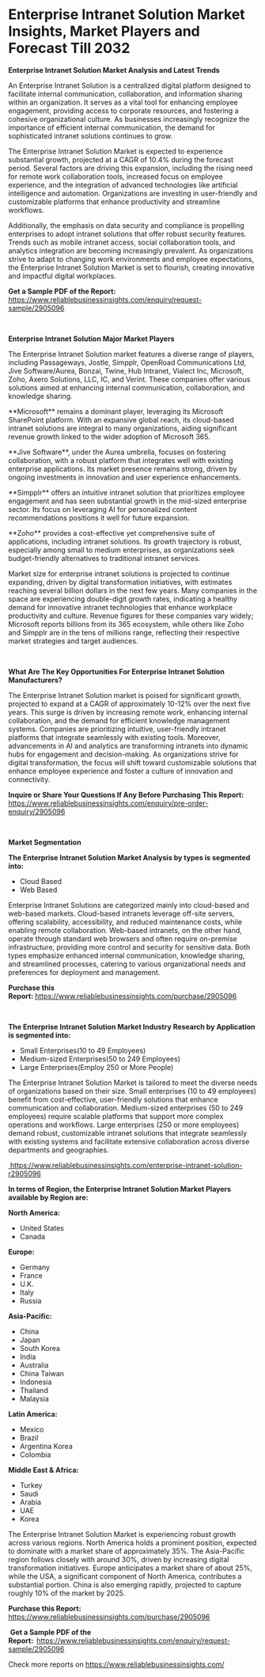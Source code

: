 <p><h1>Enterprise Intranet Solution Market Insights, Market Players and Forecast Till 2032</h1></p><p><strong>Enterprise Intranet Solution Market Analysis and Latest Trends</strong></p>
<p><p>An Enterprise Intranet Solution is a centralized digital platform designed to facilitate internal communication, collaboration, and information sharing within an organization. It serves as a vital tool for enhancing employee engagement, providing access to corporate resources, and fostering a cohesive organizational culture. As businesses increasingly recognize the importance of efficient internal communication, the demand for sophisticated intranet solutions continues to grow.</p><p>The Enterprise Intranet Solution Market is expected to experience substantial growth, projected at a CAGR of 10.4% during the forecast period. Several factors are driving this expansion, including the rising need for remote work collaboration tools, increased focus on employee experience, and the integration of advanced technologies like artificial intelligence and automation. Organizations are investing in user-friendly and customizable platforms that enhance productivity and streamline workflows.</p><p>Additionally, the emphasis on data security and compliance is propelling enterprises to adopt intranet solutions that offer robust security features. Trends such as mobile intranet access, social collaboration tools, and analytics integration are becoming increasingly prevalent. As organizations strive to adapt to changing work environments and employee expectations, the Enterprise Intranet Solution Market is set to flourish, creating innovative and impactful digital workplaces.</p></p>
<p><strong>Get a Sample PDF of the Report:&nbsp;</strong> <a href="https://www.reliablebusinessinsights.com/enquiry/request-sample/2905096?utm_campaign=2253&utm_medium=2&utm_source=Github&utm_content=ia&utm_term=12032025&utm_id=enterprise-intranet-solution">https://www.reliablebusinessinsights.com/enquiry/request-sample/2905096</a></p>
<p>&nbsp;</p>
<p><strong>Enterprise Intranet Solution Major Market Players</strong></p>
<p><p>The Enterprise Intranet Solution market features a diverse range of players, including Passageways, Jostle, Simpplr, OpenRoad Communications Ltd, Jive Software/Aurea, Bonzai, Twine, Hub Intranet, Vialect Inc, Microsoft, Zoho, Axero Solutions, LLC, IC, and Verint. These companies offer various solutions aimed at enhancing internal communication, collaboration, and knowledge sharing.</p><p>**Microsoft** remains a dominant player, leveraging its Microsoft SharePoint platform. With an expansive global reach, its cloud-based intranet solutions are integral to many organizations, aiding significant revenue growth linked to the wider adoption of Microsoft 365. </p><p>**Jive Software**, under the Aurea umbrella, focuses on fostering collaboration, with a robust platform that integrates well with existing enterprise applications. Its market presence remains strong, driven by ongoing investments in innovation and user experience enhancements. </p><p>**Simpplr** offers an intuitive intranet solution that prioritizes employee engagement and has seen substantial growth in the mid-sized enterprise sector. Its focus on leveraging AI for personalized content recommendations positions it well for future expansion.</p><p>**Zoho** provides a cost-effective yet comprehensive suite of applications, including intranet solutions. Its growth trajectory is robust, especially among small to medium enterprises, as organizations seek budget-friendly alternatives to traditional intranet services.</p><p>Market size for enterprise intranet solutions is projected to continue expanding, driven by digital transformation initiatives, with estimates reaching several billion dollars in the next few years. Many companies in the space are experiencing double-digit growth rates, indicating a healthy demand for innovative intranet technologies that enhance workplace productivity and culture. Revenue figures for these companies vary widely; Microsoft reports billions from its 365 ecosystem, while others like Zoho and Simpplr are in the tens of millions range, reflecting their respective market strategies and target audiences.</p></p>
<p>&nbsp;</p>
<p><strong>What Are The Key Opportunities For Enterprise Intranet Solution Manufacturers?</strong></p>
<p><p>The Enterprise Intranet Solution market is poised for significant growth, projected to expand at a CAGR of approximately 10-12% over the next five years. This surge is driven by increasing remote work, enhancing internal collaboration, and the demand for efficient knowledge management systems. Companies are prioritizing intuitive, user-friendly intranet platforms that integrate seamlessly with existing tools. Moreover, advancements in AI and analytics are transforming intranets into dynamic hubs for engagement and decision-making. As organizations strive for digital transformation, the focus will shift toward customizable solutions that enhance employee experience and foster a culture of innovation and connectivity.</p></p>
<p><strong>Inquire or Share Your Questions If Any Before Purchasing This Report:</strong> <a href="https://www.reliablebusinessinsights.com/enquiry/pre-order-enquiry/2905096?utm_campaign=2253&utm_medium=2&utm_source=Github&utm_content=ia&utm_term=12032025&utm_id=enterprise-intranet-solution">https://www.reliablebusinessinsights.com/enquiry/pre-order-enquiry/2905096</a></p>
<p>&nbsp;</p>
<p><strong>Market Segmentation</strong></p>
<p><strong>The Enterprise Intranet Solution Market Analysis by types is segmented into:</strong></p>
<p><ul><li>Cloud Based</li><li>Web Based</li></ul></p>
<p><p>Enterprise Intranet Solutions are categorized mainly into cloud-based and web-based markets. Cloud-based intranets leverage off-site servers, offering scalability, accessibility, and reduced maintenance costs, while enabling remote collaboration. Web-based intranets, on the other hand, operate through standard web browsers and often require on-premise infrastructure, providing more control and security for sensitive data. Both types emphasize enhanced internal communication, knowledge sharing, and streamlined processes, catering to various organizational needs and preferences for deployment and management.</p></p>
<p><strong>Purchase this Report:&nbsp;</strong><a href="https://www.reliablebusinessinsights.com/purchase/2905096?utm_campaign=2253&utm_medium=2&utm_source=Github&utm_content=ia&utm_term=12032025&utm_id=enterprise-intranet-solution">https://www.reliablebusinessinsights.com/purchase/2905096</a></p>
<p>&nbsp;</p>
<p><strong>The Enterprise Intranet Solution Market Industry Research by Application is segmented into:</strong></p>
<p><ul><li>Small Enterprises(10 to 49 Employees)</li><li>Medium-sized Enterprises(50 to 249 Employees)</li><li>Large Enterprises(Employ 250 or More People)</li></ul></p>
<p><p>The Enterprise Intranet Solution Market is tailored to meet the diverse needs of organizations based on their size. Small enterprises (10 to 49 employees) benefit from cost-effective, user-friendly solutions that enhance communication and collaboration. Medium-sized enterprises (50 to 249 employees) require scalable platforms that support more complex operations and workflows. Large enterprises (250 or more employees) demand robust, customizable intranet solutions that integrate seamlessly with existing systems and facilitate extensive collaboration across diverse departments and geographies.</p></p>
<p><a href="https://www.reliablebusinessinsights.com/enterprise-intranet-solution-r2905096?utm_campaign=2253&utm_medium=2&utm_source=Github&utm_content=ia&utm_term=12032025&utm_id=enterprise-intranet-solution">&nbsp;https://www.reliablebusinessinsights.com/enterprise-intranet-solution-r2905096</a></p>
<p><strong>In terms of Region, the Enterprise Intranet Solution Market Players available by Region are:</strong></p>
<p>
    <p> <strong> North America: </strong>
        <ul>
            <li>United States</li>
            <li>Canada</li>
        </ul>
        </p> 
    <p> <strong> Europe: </strong>
        <ul>
            <li>Germany</li>
            <li>France</li>
            <li>U.K.</li>
            <li>Italy</li>
            <li>Russia</li>
        </ul>
        </p> 
    <p> <strong> Asia-Pacific: </strong>
        <ul>
            <li>China</li>
            <li>Japan</li>
            <li>South Korea</li>
            <li>India</li>
            <li>Australia</li>
            <li>China Taiwan</li>
            <li>Indonesia</li>
            <li>Thailand</li>
            <li>Malaysia</li>
        </ul>
        </p> 
    <p> <strong> Latin America: </strong>
        <ul>
            <li>Mexico</li>
            <li>Brazil</li>
            <li>Argentina Korea</li>
            <li>Colombia</li>
        </ul>
        </p> 
    <p> <strong> Middle East & Africa: </strong>
        <ul>
            <li>Turkey</li>
            <li>Saudi</li>
            <li>Arabia</li>
            <li>UAE</li>
            <li>Korea</li>
        </ul>
    </p>
    </p>
<p><p>The Enterprise Intranet Solution Market is experiencing robust growth across various regions. North America holds a prominent position, expected to dominate with a market share of approximately 35%. The Asia-Pacific region follows closely with around 30%, driven by increasing digital transformation initiatives. Europe anticipates a market share of about 25%, while the USA, a significant component of North America, contributes a substantial portion. China is also emerging rapidly, projected to capture roughly 10% of the market by 2025.</p></p>
<p><strong>Purchase this Report: </strong><a href="https://www.reliablebusinessinsights.com/purchase/2905096?utm_campaign=2253&utm_medium=2&utm_source=Github&utm_content=ia&utm_term=12032025&utm_id=enterprise-intranet-solution">https://www.reliablebusinessinsights.com/purchase/2905096</a></p>
<p>&nbsp;<strong>Get a Sample PDF of the Report:&nbsp;&nbsp;</strong><a href="https://www.reliablebusinessinsights.com/enquiry/request-sample/2905096?utm_campaign=2253&utm_medium=2&utm_source=Github&utm_content=ia&utm_term=12032025&utm_id=enterprise-intranet-solution">https://www.reliablebusinessinsights.com/enquiry/request-sample/2905096</a></p>
<p><strong></strong></p>
<p>Check more reports on <a href="https://www.reliablebusinessinsights.com/?utm_campaign=2253&utm_medium=2&utm_source=Github&utm_content=ia&utm_term=12032025&utm_id=enterprise-intranet-solution">https://www.reliablebusinessinsights.com/</a></p>